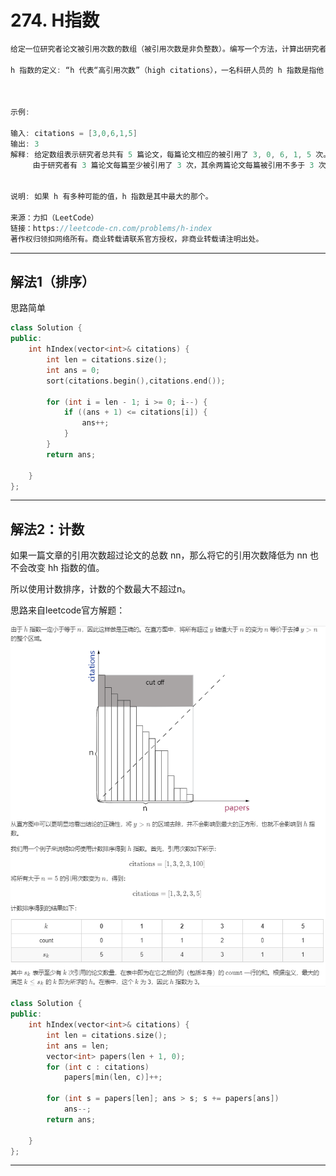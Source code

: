 # 274. H指数

```c++
给定一位研究者论文被引用次数的数组（被引用次数是非负整数）。编写一个方法，计算出研究者的 h 指数。

h 指数的定义: “h 代表“高引用次数”（high citations），一名科研人员的 h 指数是指他（她）的 （N 篇论文中）至多有 h 篇论文分别被引用了至少 h 次。（其余的 N - h 篇论文每篇被引用次数不多于 h 次。）”

 

示例:

输入: citations = [3,0,6,1,5]
输出: 3 
解释: 给定数组表示研究者总共有 5 篇论文，每篇论文相应的被引用了 3, 0, 6, 1, 5 次。
     由于研究者有 3 篇论文每篇至少被引用了 3 次，其余两篇论文每篇被引用不多于 3 次，所以她的 h 指数是 3。
 

说明: 如果 h 有多种可能的值，h 指数是其中最大的那个。

来源：力扣（LeetCode）
链接：https://leetcode-cn.com/problems/h-index
著作权归领扣网络所有。商业转载请联系官方授权，非商业转载请注明出处。
```

---

## 解法1（排序）

思路简单

```c++
class Solution {
public:
	int hIndex(vector<int>& citations) {
		int len = citations.size();
		int ans = 0;
		sort(citations.begin(),citations.end());

		for (int i = len - 1; i >= 0; i--) {
			if ((ans + 1) <= citations[i]) {
				ans++;
			}
		}
		return ans;

	}
};
```

---

## 解法2：计数

如果一篇文章的引用次数超过论文的总数 nn，那么将它的引用次数降低为 nn 也不会改变 hh 指数的值。

所以使用计数排序，计数的个数最大不超过n。

思路来自leetcode官方解题：

![img](./1.bmp)

```c++
class Solution {
public:
	int hIndex(vector<int>& citations) {
		int len = citations.size();
		int ans = len;
		vector<int> papers(len + 1, 0);
		for (int c : citations)
			papers[min(len, c)]++;
		
		for (int s = papers[len]; ans > s; s += papers[ans])
			ans--;
		return ans;

	}
};

```

---
